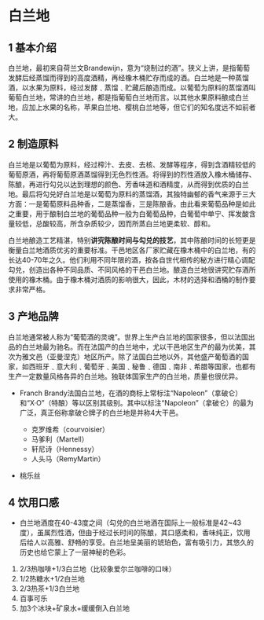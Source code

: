 
# 白兰地

## 1 基本介绍

白兰地，最初来自荷兰文Brandewijn，意为“烧制过的酒”。狭义上讲，是指葡萄发酵后经蒸馏而得到的高度酒精，再经橡木桶贮存而成的酒。白兰地是一种蒸馏酒，以水果为原料，经过发酵﹑蒸馏﹑贮藏后酿造而成。以葡萄为原料的蒸馏酒叫葡萄白兰地，常讲的白兰地，都是指葡萄白兰地而言。以其他水果原料酿成白兰地，应加上水果的名称，苹果白兰地、樱桃白兰地等，但它们的知名度远不如前者大。

## 2 制造原料
白兰地是以葡萄为原料，经过榨汁、去皮、去核、发酵等程序，得到含酒精较低的葡萄原酒，再将葡萄原酒蒸馏得到无色烈性酒。将得到的烈性酒放入橡木桶储存、陈酿，再进行勾兑以达到理想的颜色、芳香味道和酒精度，从而得到优质的白兰地。最后将勾兑好白兰地是以葡萄为原料的蒸馏酒，其独特幽郁的香气来源于三大方面：一是葡萄原料品种香，二是蒸馏香，三是陈酿香。由此看来葡萄品种是如此之重要，用于酿制白兰地的葡萄品种一般为白葡萄品种，白葡萄中单宁、挥发酸含量较低，总酸较高，所含杂质较少，因而所蒸白兰地更柔软、醇和。

白兰地酿造工艺精湛，特别**讲究陈酿时间与勾兑的技艺**，其中陈酿时间的长短更是衡量白兰地酒质优劣的重要标准。干邑地区各厂家贮藏在橡木桶中的白兰地，有的长达40-70年之久。他们利用不同年限的酒，按各自世代相传的秘方进行精心调配勾兑，创造出各种不同品质、不同风格的干邑白兰地。酿造白兰地很讲究贮存酒所使用的橡木桶。由于橡木桶对酒质的影响很大，因此，木材的选择和酒桶的制作要求非常严格。
## 3 产地品牌
白兰地通常被人称为“葡萄酒的灵魂”。世界上生产白兰地的国家很多，但以法国出品的白兰地最为驰名。而在法国产的白兰地中，尤以干邑地区生产的最为优美，其次为雅文邑（亚曼涅克）地区所产。除了法国白兰地以外，其他盛产葡萄酒的国家，如西班牙﹑意大利﹑葡萄牙﹑美国﹑秘鲁﹑德国﹑南非﹑希腊等国家，也都有生产一定数量风格各异的白兰地。独联体国家生产的白兰地，质量也很优异。


* Franch Brandy法国白兰地，在酒的商标上常标注“Napoleon”（拿破仑）和“X·O”（特酿）等以区别其级别。其中以标注“Napoleon”（拿破仑）的最为广泛，真正俗称拿破仑牌子的白兰地是并称4大干邑。
  * 克罗维希（courvoisier）
  * 马爹利（Martell）
  * 轩尼诗（Hennessy）
  * 人头马（RemyMartin）

* 桃乐丝
## 4 饮用口感

* 白兰地酒度在40-43度之间（勾兑的白兰地酒在国际上一般标准是42~43度），虽属烈性酒，但由于经过长时间的陈酿，其口感柔和，香味纯正，饮用后给人以高雅、舒畅的享受。白兰地呈美丽的琥珀色，富有吸引力，其悠久的历史也给它蒙上了一层神秘的色彩。


1. 2/3热咖啡+1/3白兰地（比较象爱尔兰咖啡的口味）
2. 1/2热糖水+1/2白兰地
3. 2/3热茶+1/3白兰地
4. 百事可乐
5. 加3个冰块+矿泉水+缓缓倒入白兰地